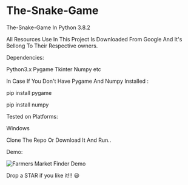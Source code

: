 # The-Snake-Game
The-Snake-Game In Python 3.8.2  

All Resources Use In This Project Is Downloaded From Google And It's Bellong To Their Respective owners.

Dependencies:

  Python3.x
  Pygame 
  Tkinter
  Numpy
  etc

In Case If You Don't Have Pygame And Numpy Installed :

  pip install pygame
  
  pip install numpy


Tested on Platforms:

  Windows

Clone The Repo Or Download It And Run..

Demo:

![Farmers Market Finder Demo](Demo/The-Snake-Game.gif)




Drop a STAR if you like it!!! 😃
